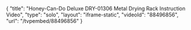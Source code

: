 {
    "title": "Honey-Can-Do Deluxe DRY-01306 Metal Drying Rack Instruction Video",
    "type": "solo",
    "layout": "iframe-static",
    "videoId": "88496856",
    "url": "\/tvpembed\/88496856"
}